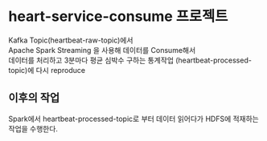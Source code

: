 # heart-service-consume 프로젝트
Kafka Topic(heartbeat-raw-topic)에서   
Apache Spark Streaming 을 사용해 데이터를 Consume해서  
데이터를 처리하고 3분마다 평균 심박수 구하는 통계작업 (heartbeat-processed-topic)에 다시 reproduce

## 이후의 작업
Spark에서 heartbeat-processed-topic로 부터 데이터 읽어다가 HDFS에 적재하는 작업을 수행한다.